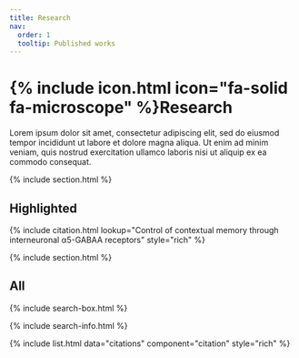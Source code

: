 ```yaml
---
title: Research
nav:
  order: 1
  tooltip: Published works
---
```


# {% include icon.html icon="fa-solid fa-microscope" %}Research

Lorem ipsum dolor sit amet, consectetur adipiscing elit, sed do eiusmod tempor incididunt ut labore et dolore magna aliqua.
Ut enim ad minim veniam, quis nostrud exercitation ullamco laboris nisi ut aliquip ex ea commodo consequat.

{% include section.html %}

## Highlighted

{% include citation.html lookup="Control of contextual memory through interneuronal α5-GABAA receptors" style="rich" %}

{% include section.html %}

## All

{% include search-box.html %}

{% include search-info.html %}

{% include list.html data="citations" component="citation" style="rich" %}
